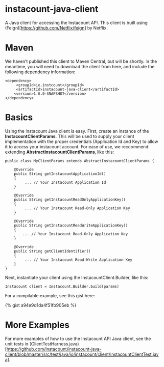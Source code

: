 # instacount-java-client
A Java client for accessing the Instacount API.  This client is built using (Feign)[https://github.com/Netflix/feign] by Netflix.

# Maven
We haven't published this client to Maven Central, but will be shortly.  In the meantime, you will need to download the 
client from here, and include the following dependency information:
                      
    <dependency>
         <groupId>io.instcount</groupId>
         <artifactId>instacount-java-client</artifactId>
        <version>1.0.0-SNAPSHOT</version>
    </dependency>

# Basics
Using the Instacount Java client is easy.  First, create an instance of the <b>InstacountClientParams</b>.  This will be 
used to supply your client implementation with the proper credentials (Application Id and Key) to allow it to access your 
instacount account.  For ease of use, we reccommend extending <b>AbstractInstacountClientParams</b>, like this:
 
    public class MyClientParams extends AbstractInstacountClientParams {
    	
    	@Override
    	public String getInstacountApplicationId()
    	{
    		 ... // Your Instacount Application Id
    	}
    
    	@Override
    	public String getInstacountReadOnlyApplicationKey()
    	{
    		 ... // Your Instacount Read-Only Application Key
        }
    
    	@Override
    	public String getInstacountReadWriteApplicationKey()
    	{
    	    ... // Your Instacount Read-Only Application Key
    	}
    
    	@Override
    	public String getClientIdentifier()
    	{
    		 ... // Your Instacount Read-Write Application Key
    	}
    }
    
Next, instantiate your client using the InstacountClient.Builder, like this:

    Instacount client = Instacount.Builder.build(params)

For a compilable example, see this gist here:

{% gist a94e9d1da4f51fb905eb %}

# More Examples
For more examples of how to use the Instacount API Java client, see the unit 
tests in (ClientTestHarness.java)[https://github.com/instacount/instacount-java-client/blob/master/src/test/java/io/instacount/client/InstacountClientTest.java].


